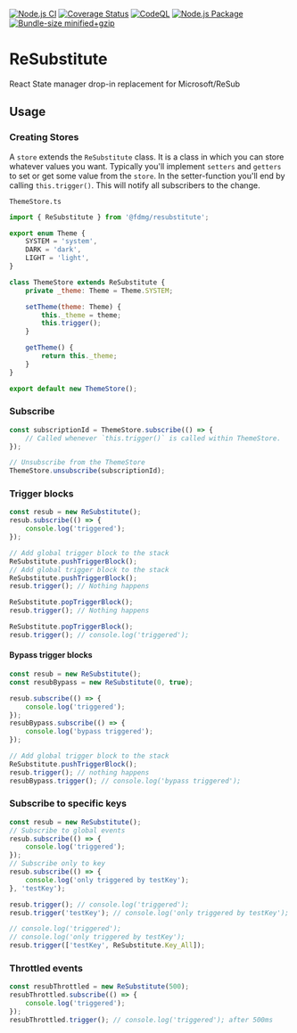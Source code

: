 [![Node.js CI](https://github.com/FDMediagroep/ReSubstitute/actions/workflows/node.js.yml/badge.svg)](https://github.com/FDMediagroep/ReSubstitute/actions/workflows/node.js.yml)
[![Coverage Status](https://coveralls.io/repos/github/FDMediagroep/ReSubstitute/badge.svg?branch=main)](https://coveralls.io/github/FDMediagroep/ReSubstitute?branch=main)
[![CodeQL](https://github.com/FDMediagroep/ReSubstitute/actions/workflows/codeql-analysis.yml/badge.svg)](https://github.com/FDMediagroep/ReSubstitute/actions/workflows/codeql-analysis.yml)
[![Node.js Package](https://github.com/FDMediagroep/ReSubstitute/actions/workflows/npm-publish.yml/badge.svg)](https://github.com/FDMediagroep/ReSubstitute/actions/workflows/npm-publish.yml)
[![Bundle-size minified+gzip](https://img.shields.io/bundlephobia/minzip/@fdmg/resubstitute)](https://bundlephobia.com/result?p=@fdmg/resubstitute)

# ReSubstitute

React State manager drop-in replacement for Microsoft/ReSub

## Usage

### Creating Stores

A `store` extends the `ReSubstitute` class. It is a class in which you can store whatever values you want.
Typically you'll implement `setters` and `getters` to set or get some value from the `store`.
In the setter-function you'll end by calling `this.trigger()`. This will notify all subscribers to the change.

`ThemeStore.ts`

```javascript
import { ReSubstitute } from '@fdmg/resubstitute';

export enum Theme {
    SYSTEM = 'system',
    DARK = 'dark',
    LIGHT = 'light',
}

class ThemeStore extends ReSubstitute {
    private _theme: Theme = Theme.SYSTEM;

    setTheme(theme: Theme) {
        this._theme = theme;
        this.trigger();
    }

    getTheme() {
        return this._theme;
    }
}

export default new ThemeStore();
```

### Subscribe

```javascript
const subscriptionId = ThemeStore.subscribe(() => {
    // Called whenever `this.trigger()` is called within ThemeStore.
});

// Unsubscribe from the ThemeStore
ThemeStore.unsubscribe(subscriptionId);
```

### Trigger blocks

```javascript
const resub = new ReSubstitute();
resub.subscribe(() => {
    console.log('triggered');
});

// Add global trigger block to the stack
ReSubstitute.pushTriggerBlock();
// Add global trigger block to the stack
ReSubstitute.pushTriggerBlock();
resub.trigger(); // Nothing happens

ReSubstitute.popTriggerBlock();
resub.trigger(); // Nothing happens

ReSubstitute.popTriggerBlock();
resub.trigger(); // console.log('triggered');
```

#### Bypass trigger blocks

```javascript
const resub = new ReSubstitute();
const resubBypass = new ReSubstitute(0, true);

resub.subscribe(() => {
    console.log('triggered');
});
resubBypass.subscribe(() => {
    console.log('bypass triggered');
});

// Add global trigger block to the stack
ReSubstitute.pushTriggerBlock();
resub.trigger(); // nothing happens
resubBypass.trigger(); // console.log('bypass triggered');
```

### Subscribe to specific keys

```javascript
const resub = new ReSubstitute();
// Subscribe to global events
resub.subscribe(() => {
    console.log('triggered');
});
// Subscribe only to key
resub.subscribe(() => {
    console.log('only triggered by testKey');
}, 'testKey');

resub.trigger(); // console.log('triggered');
resub.trigger('testKey'); // console.log('only triggered by testKey');

// console.log('triggered');
// console.log('only triggered by testKey');
resub.trigger(['testKey', ReSubstitute.Key_All]);
```

### Throttled events

```javascript
const resubThrottled = new ReSubstitute(500);
resubThrottled.subscribe(() => {
    console.log('triggered');
});
resubThrottled.trigger(); // console.log('triggered'); after 500ms
```
